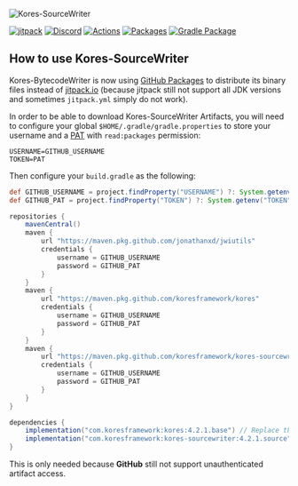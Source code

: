 ![Kores-SourceWriter](https://github.com/koresframework/Kores-SourceWriter/blob/master/Kores-source.png?raw=true)

[![jitpack](https://jitpack.io/v/JonathanxD/Kores-SourceWriter.svg)](https://jitpack.io/#JonathanxD/Kores-SourceWriter)
[![Discord](https://img.shields.io/discord/291407467286364164.svg)](https://discord.gg/3cQWmtj)
[![Actions](https://img.shields.io/github/workflow/status/koresframework/Kores-SourceWriter/Gradle%20Package)](https://github.com/koresframework/Kores-SourceWriter/actions)
[![Packages](https://img.shields.io/github/v/tag/koresframework/Kores-SourceWriter)](https://github.com/orgs/koresframework/packages?repo_name=Kores-SourceWriter)
[![Gradle Package](https://github.com/koresframework/Kores-SourceWriter/actions/workflows/gradle-publish.yml/badge.svg)](https://github.com/koresframework/Kores-SourceWriter/actions/workflows/gradle-publish.yml)

## How to use Kores-SourceWriter

Kores-BytecodeWriter is now using [GitHub Packages](https://github.com/orgs/koresframework/packages?repo_name=Kores-SourceWriter) to distribute its binary files instead of [jitpack.io](https://jitpack.io) (because jitpack still not support all JDK versions and sometimes `jitpack.yml` simply do not work).

In order to be able to download Kores-SourceWriter Artifacts, you will need to configure your global `$HOME/.gradle/gradle.properties` to store your username and a [PAT](https://github.com/settings/tokens) with `read:packages` permission:

```properties
USERNAME=GITHUB_USERNAME
TOKEN=PAT
```

Then configure your `build.gradle` as the following:

```gradle
def GITHUB_USERNAME = project.findProperty("USERNAME") ?: System.getenv("USERNAME")
def GITHUB_PAT = project.findProperty("TOKEN") ?: System.getenv("TOKEN")

repositories {
    mavenCentral()
    maven {
        url "https://maven.pkg.github.com/jonathanxd/jwiutils"
        credentials {
            username = GITHUB_USERNAME
            password = GITHUB_PAT
        }
    }
    maven {
        url "https://maven.pkg.github.com/koresframework/kores"
        credentials {
            username = GITHUB_USERNAME
            password = GITHUB_PAT
        }
    }
    maven {
        url "https://maven.pkg.github.com/koresframework/kores-sourcewriter"
        credentials {
            username = GITHUB_USERNAME
            password = GITHUB_PAT
        }
    }
}

dependencies {
    implementation("com.koresframework:kores:4.2.1.base") // Replace the version with the latest or a preferred one
    implementation("com.koresframework:kores-sourcewriter:4.2.1.source") // Replace the version with the latest or a preferred one
}
```

This is only needed because **GitHub** still not support unauthenticated artifact access.
